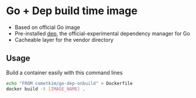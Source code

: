 # Go + Dep build time image

- Based on official Go image
- Pre-installed [dep](https://golang.github.io/dep/), the official-experimental dependency manager for Go
- Cacheable layer for the vendor directory

## Usage

Build a container easily with this command lines

```bash
echo "FROM cometkim/go-dep-onbuild" > Dockerfile
docker build -t [IMAGE_NAME] .
```
